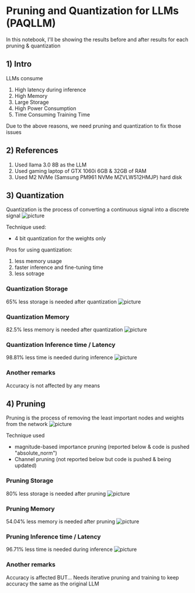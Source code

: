 # Pruning and Quantization for LLMs (PAQLLM)

In this notebook, I'll be showing the results before and after results for each pruning & quantization

## 1) Intro
LLMs consume
1) High latency during inference
2) High Memory
3) Large Storage
4) High Power Consumption
5) Time Consuming Training Time

Due to the above reasons, we need pruning and quantization to fix those issues

## 2) References
1) Used llama 3.0 8B as the LLM
2) Used gaming laptop of GTX 1060i 6GB & 32GB of RAM
3) Used M2 NVMe (Samsung PM961 NVMe MZVLW512HMJP) hard disk

## 3) Quantization
Quantization is the process of converting a continuous signal into a discrete signal
![picture](images/quantization-overview.jpg)

Technique used:
- 4 bit quantization for the weights only
  
Pros for using quantization:
1) less memory usage
2) faster inference and fine-tuning time
3) less sotrage

### Quantization Storage
65% less storage is needed after quantization
![picture](images/quantization-storage-usage.png)

### Quantization Memory
82.5% less memory is needed after quantization
![picture](images/quantization-memory-usage.png)

### Quantization Inference time / Latency
98.81% less time is needed during inference
![picture](images/quantization-inference-time.png)

### Another remarks
Accuracy is not affected by any means

## 4) Pruning
Pruning is the process of removing the least important nodes and weights from the network
![picture](images/pruning-overview.jpg)

Technique used
- magnitude-based importance pruning (reported below & code is pushed "absolute_norm")
- Channel pruning (not reported below but code is pushed & being updated)

### Pruning Storage
80% less storage is needed after pruning
![picture](images/pruning-storage-usage.png)

### Pruning Memory
54.04% less memory is needed after pruning
![picture](images/pruning-memory-usage.png)

### Pruning Inference time / Latency
96.71% less time is needed during inference
![picture](images/pruning-inference-time.png)

### Another remarks
Accuracy is affected BUT...
Needs iterative pruning and training to keep accuracy the same as the original LLM



